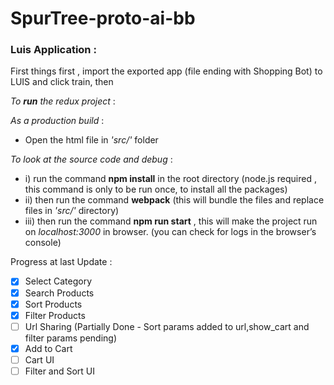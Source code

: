 # SpurTree-proto-ai-bb

### Luis Application :
First things first , import the exported app (file ending with Shopping Bot) to LUIS and click train, then 

_To **run** the redux project_ :
 
 _As a production build_ :
  * Open the html file in *'src/'* folder
 
_To look at the *source code* and *debug*_ :

  * i) run the command **npm install** in the root directory (node.js required , this command is only to be run once, to install all the packages)
  * ii) then run the command **webpack** (this will bundle the files and replace files in *'src/'* directory)
  * iii) then run the command **npm run start** , this will make the project run on *localhost:3000* in browser. (you can check for logs in the browser’s console)

Progress at last Update : 


- [x] Select Category
- [x] Search Products
- [x] Sort Products
- [x] Filter Products
- [ ] Url Sharing (Partially Done - Sort params added to url,show_cart and filter params pending)
- [x] Add to Cart
- [ ] Cart UI
- [ ] Filter and Sort UI

